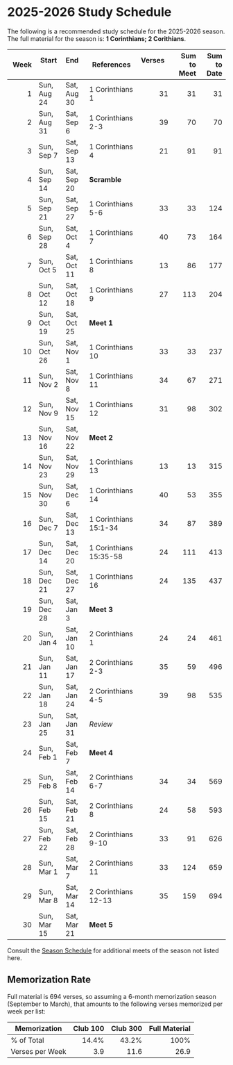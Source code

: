 <!-- docs:hide_top_photo -->

# 2025-2026 Study Schedule

The following is a recommended study schedule for the 2025-2026 season. The full material for the season is: **1 Corinthians; 2 Corithians**.

|  Week | Start       | End         | References             | Verses                 | Sum to Meet | Sum to Date |
| ----: | ----------- | ----------- | ---------------------- | ---------------------: | ----------: | ----------: |
|     1 | Sun, Aug 24 | Sat, Aug 30 | 1 Corinthians 1        |                     31 |          31 |          31 |
|     2 | Sun, Aug 31 | Sat, Sep 6  | 1 Corinthians 2-3      |                     39 |          70 |          70 |
|     3 | Sun, Sep 7  | Sat, Sep 13 | 1 Corinthians 4        |                     21 |          91 |          91 |
|     4 | Sun, Sep 14 | Sat, Sep 20 | **Scramble**           |                        |             |             |
|     5 | Sun, Sep 21 | Sat, Sep 27 | 1 Corinthians 5-6      |                     33 |          33 |         124 |
|     6 | Sun, Sep 28 | Sat, Oct 4  | 1 Corinthians 7        |                     40 |          73 |         164 |
|     7 | Sun, Oct 5  | Sat, Oct 11 | 1 Corinthians 8        |                     13 |          86 |         177 |
|     8 | Sun, Oct 12 | Sat, Oct 18 | 1 Corinthians 9        |                     27 |         113 |         204 |
|     9 | Sun, Oct 19 | Sat, Oct 25 | **Meet 1**             |                        |             |             |
|    10 | Sun, Oct 26 | Sat, Nov 1  | 1 Corinthians 10       |                     33 |          33 |         237 |
|    11 | Sun, Nov 2  | Sat, Nov 8  | 1 Corinthians 11       |                     34 |          67 |         271 |
|    12 | Sun, Nov 9  | Sat, Nov 15 | 1 Corinthians 12       |                     31 |          98 |         302 |
|    13 | Sun, Nov 16 | Sat, Nov 22 | **Meet 2**             |                        |             |             |
|    14 | Sun, Nov 23 | Sat, Nov 29 | 1 Corinthians 13       |                     13 |          13 |         315 |
|    15 | Sun, Nov 30 | Sat, Dec 6  | 1 Corinthians 14       |                     40 |          53 |         355 |
|    16 | Sun, Dec 7  | Sat, Dec 13 | 1 Corinthians 15:1-34  |                     34 |          87 |         389 |
|    17 | Sun, Dec 14 | Sat, Dec 20 | 1 Corinthians 15:35-58 |                     24 |         111 |         413 |
|    18 | Sun, Dec 21 | Sat, Dec 27 | 1 Corinthians 16       |                     24 |         135 |         437 |
|    19 | Sun, Dec 28 | Sat, Jan 3  | **Meet 3**             |                        |             |             |
|    20 | Sun, Jan 4  | Sat, Jan 10 | 2 Corinthians 1        |                     24 |          24 |         461 |
|    21 | Sun, Jan 11 | Sat, Jan 17 | 2 Corinthians 2-3      |                     35 |          59 |         496 |
|    22 | Sun, Jan 18 | Sat, Jan 24 | 2 Corinthians 4-5      |                     39 |          98 |         535 |
|    23 | Sun, Jan 25 | Sat, Jan 31 | *Review*               |                        |             |             |
|    24 | Sun, Feb 1  | Sat, Feb 7  | **Meet 4**             |                        |             |             |
|    25 | Sun, Feb 8  | Sat, Feb 14 | 2 Corinthians 6-7      |                     34 |          34 |         569 |
|    26 | Sun, Feb 15 | Sat, Feb 21 | 2 Corinthians 8        |                     24 |          58 |         593 |
|    27 | Sun, Feb 22 | Sat, Feb 28 | 2 Corinthians 9-10     |                     33 |          91 |         626 |
|    28 | Sun, Mar 1  | Sat, Mar 7  | 2 Corinthians 11       |                     33 |         124 |         659 |
|    29 | Sun, Mar 8  | Sat, Mar 14 | 2 Corinthians 12-13    |                     35 |         159 |         694 |
|    30 | Sun, Mar 15 | Sat, Mar 21 | **Meet 5**             |                        |             |             |

Consult the [Season Schedule](/meet/schedule) for additional meets of the season not listed here.

## Memorization Rate

Full material is 694 verses, so assuming a 6-month memorization season (September to March), that amounts to the following verses memorized per week per list:

| Memorization    | Club 100 | Club 300 | Full Material |
| --------------- | --------:| --------:| -------------:|
| % of Total      |    14.4% |    43.2% |          100% |
| Verses per Week |      3.9 |     11.6 |          26.9 |

